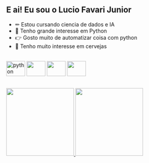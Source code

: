 ## E ai! Eu sou o Lucio Favari Junior

* ✏ Estou cursando ciencia de dados e IA
* 🐍 Tenho grande interesse em Python
* 👉 Gosto muito de automatizar coisa com python
* 🍺 Tenho muito interesse em cervejas
<div style="display: inline_block"><br>
  <img algin="center" alt="python" height="40" width="50" src="https://cdn.jsdelivr.net/gh/devicons/devicon/icons/python/python-original-wordmark.svg">
  <img algin="center" height="40" width="50" src="https://cdn.jsdelivr.net/gh/devicons/devicon/icons/c/c-original.svg">
  <img algin="center" height="40" width="50" src="https://cdn.jsdelivr.net/gh/devicons/devicon/icons/julia/julia-original.svg">
  <img algin="center" height="40" width="50" src="https://seeklogo.com/images/R/r-project-logo-A101B11270-seeklogo.com.png">
</div>

## 

<div>
  <a href="https://github.com/jrfavari">
  <img height="180em" src="https://github-readme-stats.vercel.app/api?username=jrfavari&show_icons=true&theme=dark&include_all_commits=true&count_private=true"/>
  <img height="180em" src="https://github-readme-stats.vercel.app/api/top-langs/?username=jrfavari&layout=compact&langs_count=7&theme=dark"/>
</div>
  
<div>
  <a href="https://www.instagram.com/lucio.junior/" target="_blank"><img scr="https://img.shields.io/badge/Instagram-E4405F?style=for-the-badge&logo=instagram&logoColor=white" target="_blank"></a>
  <a href="https://www.linkedin.com/in/lucio-favari-junior-b2a206205/" target="_blank"><img scr="https://img.shields.io/badge/LinkedIn-0077B5?style=for-the-badge&logo=linkedin&logoColor=white" target="_blank"></a>
  <a href="https://twitter.com/juniorfavari" target="_blank"><img scr="https://img.shields.io/badge/Twitter-1DA1F2?style=for-the-badge&logo=twitter&logoColor=white" target="_blank"></a>
</div>
